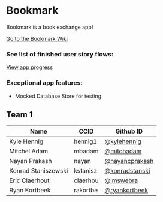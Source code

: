 # Bookmark
Bookmark is a book exchange app!

[Go to the Bookmark Wiki](https://github.com/CMPUT301F20T01/Bookmark/wiki)

### See list of finished user story flows:
[View app progress](https://github.com/CMPUT301F20T01/Bookmark/wiki/User-Stories-Checklist)

### Exceptional app features:
- Mocked Database Store for testing


## Team 1

| Name               | CCID     | Github ID                                          |
| ------------------ | -------- | -------------------------------------------------- |
| Kyle Hennig        | hennig1  | [@kylehennig](https://github.com/kylehennig)       |
| Mitchel Adam       | mbadam   | [@mitchadam](https://github.com/mitchadam)         |
| Nayan Prakash      | nayan    | [@nayancprakash](https://github.com/nayancprakash) | 
| Konrad Staniszewski| kstanisz | [@konradstanski](https://github.com/konradstanski) |
| Eric Claerhout     | claerhou | [@imswebra](https://github.com/imswebra)           |
| Ryan Kortbeek      | rakortbe | [@ryankortbeek](https://github.com/ryankortbeek)   |


